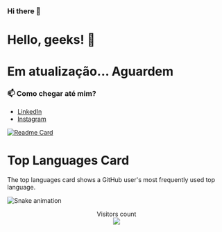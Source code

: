 ### Hi there 👋

<!--
**IMNascimento/IMNascimento** is a ✨ _special_ ✨ repository because its `README.md` (this file) appears on your GitHub profile.

Here are some ideas to get you started:

- 🔭 I’m currently working on ...
- 🌱 I’m currently learning ...
- 👯 I’m looking to collaborate on ...
- 🤔 I’m looking for help with ...
- 💬 Ask me about ...
- 📫 How to reach me: ...
- 😄 Pronouns: ...
- ⚡ Fun fact: ...
-->
# Hello, geeks! 👋
# Em atualização... Aguardem
### 📫 Como chegar até mim?
- [LinkedIn](https://www.linkedin.com/in/igor-nascimento-a76a29155/)  
- [Instagram](https://www.instagram.com/igosjn99/)

[![Readme Card](https://github-readme-stats.vercel.app/api/pin/?username=IMNascimento&repo=github-readme-stats&show_owner=true)](https://github.com/anuraghazra/github-readme-stats)

# Top Languages Card

The top languages card shows a GitHub user's most frequently used top language.



![Snake animation](https://github.com/sthemonica/sthemonica/blob/output/github-contribution-grid-snake.svg)
  

<p align="center"> 
  Visitors count<br>
  <img src="https://profile-counter.glitch.me/sthemonica/count.svg" />
</p>
